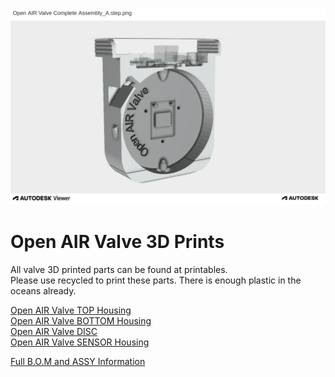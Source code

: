 ![Open AIR Valve 3D Prints](https://github.com/Flamingo-tech/Open-AIR/blob/main/Open%20AIR%20Valve/Hardware/Open%20AIR%20Valve%203D%20prints/Open%20AIR%20Valve%20Complete%20Assembly_A.step.png "Open AIR Valve 3D Prints")

# Open AIR Valve 3D Prints
 
 All valve 3D printed parts can be found at printables.\
 Please use recycled to print these parts. There is enough plastic in the oceans already.
 
 [Open AIR Valve TOP Housing](https://www.printables.com/model/316309-open-air-valve-top)\
 [Open AIR Valve BOTTOM Housing](https://www.printables.com/model/316305-open-air-valve-bottom)\
 [Open AIR Valve DISC ](https://www.printables.com/model/316304-open-air-valve-disc)\
 [Open AIR Valve SENSOR Housing ](https://www.printables.com/model/316390-open-air-valve-sensor-housing)
 
 
 [Full B.O.M and ASSY Information ](https://github.com/Flamingo-tech/Open-AIR/blob/main/Open%20AIR%20Valve/Hardware/Open%20AIR%20Valve%20Assy%20B.O.M_A.pdf)

